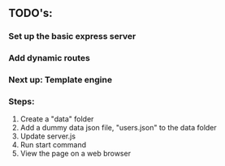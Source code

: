## TODO's:
### Set up the basic express server
### Add dynamic routes

### Next up: Template engine

### Steps:
1. Create a "data" folder
2. Add a dummy data json file, "users.json" to the data folder
3. Update server.js 
4. Run start command 
5. View the page on a web browser